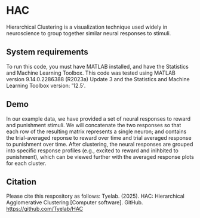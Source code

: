 # HAC
Hierarchical Clustering is a visualization technique used widely in neuroscience to group together similar neural responses to stimuli.  

## System requirements
To run this code, you must have MATLAB installed, and have the Statistics and Machine Learning Toolbox. 
This code was tested using MATLAB version 9.14.0.2286388 (R2023a) Update 3 and the Statistics and Machine Learning Toolbox version: '12.5'.

## Demo
In our example data, we have provided a set of neural responses to reward and punishment stimuli.  We will concatenate the two responses so that each row of the resulting matrix represents a single neuron; and contains the trial-averaged reponse to reward over time and trial averaged response to punishment over time.  After clustering, the neural responses are grouped into specific response profiles (e.g., excited to reward and inihbited to punishment), which can be viewed further with the averaged response plots for each cluster.

## Citation
Please cite this respository as follows: 
Tyelab. (2025). HAC: Hierarchical Agglomerative Clustering [Computer software]. GitHub. https://github.com/Tyelab/HAC 
